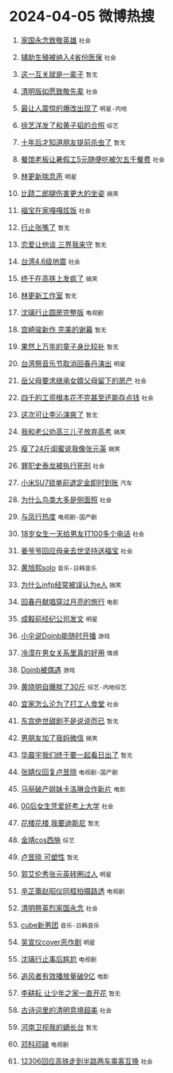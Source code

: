 # 2024-04-05 微博热搜 
1. [家国永念致敬英雄](https://m.weibo.cn/search?containerid=100103type%3D1%26t%3D10%26q%3D%23%E5%AE%B6%E5%9B%BD%E6%B0%B8%E5%BF%B5%E8%87%B4%E6%95%AC%E8%8B%B1%E9%9B%84%23&stream_entry_id=51&isnewpage=1&extparam=seat%3D1%26pos%3D0%26c_type%3D51%26q%3D%2523%25E5%25AE%25B6%25E5%259B%25BD%25E6%25B0%25B8%25E5%25BF%25B5%25E8%2587%25B4%25E6%2595%25AC%25E8%258B%25B1%25E9%259B%2584%2523%26cate%3D10103%26dgr%3D0%26stream_entry_id%3D51%26filter_type%3Drealtimehot%26display_time%3D1712255237%26pre_seqid%3D171225523772404252199) `社会` 

2. [辅助生殖被纳入4省份医保](https://m.weibo.cn/search?containerid=100103type%3D1%26t%3D10%26q%3D%23%E8%BE%85%E5%8A%A9%E7%94%9F%E6%AE%96%E8%A2%AB%E7%BA%B3%E5%85%A54%E7%9C%81%E4%BB%BD%E5%8C%BB%E4%BF%9D%23&stream_entry_id=31&isnewpage=1&extparam=seat%3D1%26pos%3D0%26flag%3D2%26filter_type%3Drealtimehot%26q%3D%2523%25E8%25BE%2585%25E5%258A%25A9%25E7%2594%259F%25E6%25AE%2596%25E8%25A2%25AB%25E7%25BA%25B3%25E5%2585%25A54%25E7%259C%2581%25E4%25BB%25BD%25E5%258C%25BB%25E4%25BF%259D%2523%26dgr%3D0%26realpos%3D1%26band_rank%3D1%26c_type%3D31%26stream_entry_id%3D31%26cate%3D5001%26lcate%3D5001%26display_time%3D1712255237%26pre_seqid%3D171225523772404252199) `社会` 

3. [这一互关就是一辈子](https://m.weibo.cn/search?containerid=100103type%3D1%26t%3D10%26q%3D%E8%BF%99%E4%B8%80%E4%BA%92%E5%85%B3%E5%B0%B1%E6%98%AF%E4%B8%80%E8%BE%88%E5%AD%90&stream_entry_id=31&isnewpage=1&extparam=seat%3D1%26pos%3D1%26flag%3D2%26filter_type%3Drealtimehot%26q%3D%25E8%25BF%2599%25E4%25B8%2580%25E4%25BA%2592%25E5%2585%25B3%25E5%25B0%25B1%25E6%2598%25AF%25E4%25B8%2580%25E8%25BE%2588%25E5%25AD%2590%26dgr%3D0%26realpos%3D2%26band_rank%3D2%26c_type%3D31%26stream_entry_id%3D31%26cate%3D5001%26lcate%3D5001%26display_time%3D1712255237%26pre_seqid%3D171225523772404252199) `暂无` 

4. [清明版如愿致敬先辈](https://m.weibo.cn/search?containerid=100103type%3D1%26t%3D10%26q%3D%23%E6%B8%85%E6%98%8E%E7%89%88%E5%A6%82%E6%84%BF%E8%87%B4%E6%95%AC%E5%85%88%E8%BE%88%23&stream_entry_id=31&isnewpage=1&extparam=seat%3D1%26pos%3D2%26flag%3D0%26filter_type%3Drealtimehot%26q%3D%2523%25E6%25B8%2585%25E6%2598%258E%25E7%2589%2588%25E5%25A6%2582%25E6%2584%25BF%25E8%2587%25B4%25E6%2595%25AC%25E5%2585%2588%25E8%25BE%2588%2523%26dgr%3D0%26realpos%3D3%26band_rank%3D3%26c_type%3D31%26stream_entry_id%3D31%26cate%3D5001%26lcate%3D5001%26display_time%3D1712255237%26pre_seqid%3D171225523772404252199) `社会` 

5. [最让人震惊的爆改出现了](https://m.weibo.cn/search?containerid=100103type%3D1%26t%3D10%26q%3D%23%E6%9C%80%E8%AE%A9%E4%BA%BA%E9%9C%87%E6%83%8A%E7%9A%84%E7%88%86%E6%94%B9%E5%87%BA%E7%8E%B0%E4%BA%86%23&stream_entry_id=31&isnewpage=1&extparam=seat%3D1%26pos%3D3%26flag%3D2%26filter_type%3Drealtimehot%26q%3D%2523%25E6%259C%2580%25E8%25AE%25A9%25E4%25BA%25BA%25E9%259C%2587%25E6%2583%258A%25E7%259A%2584%25E7%2588%2586%25E6%2594%25B9%25E5%2587%25BA%25E7%258E%25B0%25E4%25BA%2586%2523%26dgr%3D0%26realpos%3D4%26band_rank%3D4%26c_type%3D31%26stream_entry_id%3D31%26cate%3D5001%26lcate%3D5001%26display_time%3D1712255237%26pre_seqid%3D171225523772404252199) `明星-内地` 

6. [徐艺洋发了和黄子韬的合照](https://m.weibo.cn/search?containerid=100103type%3D1%26t%3D10%26q%3D%23%E5%BE%90%E8%89%BA%E6%B4%8B%E5%8F%91%E4%BA%86%E5%92%8C%E9%BB%84%E5%AD%90%E9%9F%AC%E7%9A%84%E5%90%88%E7%85%A7%23&stream_entry_id=31&isnewpage=1&extparam=seat%3D1%26pos%3D4%26flag%3D2%26filter_type%3Drealtimehot%26q%3D%2523%25E5%25BE%2590%25E8%2589%25BA%25E6%25B4%258B%25E5%258F%2591%25E4%25BA%2586%25E5%2592%258C%25E9%25BB%2584%25E5%25AD%2590%25E9%259F%25AC%25E7%259A%2584%25E5%2590%2588%25E7%2585%25A7%2523%26dgr%3D0%26realpos%3D5%26band_rank%3D5%26c_type%3D31%26stream_entry_id%3D31%26cate%3D5001%26lcate%3D5001%26display_time%3D1712255237%26pre_seqid%3D171225523772404252199) `综艺` 

7. [十年后才知道朋友提前杀虫了](https://m.weibo.cn/search?containerid=100103type%3D1%26t%3D10%26q%3D%E5%8D%81%E5%B9%B4%E5%90%8E%E6%89%8D%E7%9F%A5%E9%81%93%E6%9C%8B%E5%8F%8B%E6%8F%90%E5%89%8D%E6%9D%80%E8%99%AB%E4%BA%86&stream_entry_id=31&isnewpage=1&extparam=seat%3D1%26pos%3D5%26flag%3D2%26filter_type%3Drealtimehot%26q%3D%25E5%258D%2581%25E5%25B9%25B4%25E5%2590%258E%25E6%2589%258D%25E7%259F%25A5%25E9%2581%2593%25E6%259C%258B%25E5%258F%258B%25E6%258F%2590%25E5%2589%258D%25E6%259D%2580%25E8%2599%25AB%25E4%25BA%2586%26dgr%3D0%26realpos%3D6%26band_rank%3D6%26c_type%3D31%26stream_entry_id%3D31%26cate%3D5001%26lcate%3D5001%26display_time%3D1712255237%26pre_seqid%3D171225523772404252199) `暂无` 

8. [餐馆老板让暑假工5元随便吃被欠五千餐费](https://m.weibo.cn/search?containerid=100103type%3D1%26t%3D10%26q%3D%23%E9%A4%90%E9%A6%86%E8%80%81%E6%9D%BF%E8%AE%A9%E6%9A%91%E5%81%87%E5%B7%A55%E5%85%83%E9%9A%8F%E4%BE%BF%E5%90%83%E8%A2%AB%E6%AC%A0%E4%BA%94%E5%8D%83%E9%A4%90%E8%B4%B9%23&stream_entry_id=31&isnewpage=1&extparam=seat%3D1%26pos%3D6%26flag%3D2%26filter_type%3Drealtimehot%26q%3D%2523%25E9%25A4%2590%25E9%25A6%2586%25E8%2580%2581%25E6%259D%25BF%25E8%25AE%25A9%25E6%259A%2591%25E5%2581%2587%25E5%25B7%25A55%25E5%2585%2583%25E9%259A%258F%25E4%25BE%25BF%25E5%2590%2583%25E8%25A2%25AB%25E6%25AC%25A0%25E4%25BA%2594%25E5%258D%2583%25E9%25A4%2590%25E8%25B4%25B9%2523%26dgr%3D0%26realpos%3D7%26band_rank%3D7%26c_type%3D31%26stream_entry_id%3D31%26cate%3D5001%26lcate%3D5001%26display_time%3D1712255237%26pre_seqid%3D171225523772404252199) `社会` 

9. [林更新喘息声](https://m.weibo.cn/search?containerid=100103type%3D1%26t%3D10%26q%3D%23%E6%9E%97%E6%9B%B4%E6%96%B0%E5%96%98%E6%81%AF%E5%A3%B0%23&stream_entry_id=31&isnewpage=1&extparam=seat%3D1%26pos%3D7%26flag%3D2%26filter_type%3Drealtimehot%26q%3D%2523%25E6%259E%2597%25E6%259B%25B4%25E6%2596%25B0%25E5%2596%2598%25E6%2581%25AF%25E5%25A3%25B0%2523%26dgr%3D0%26realpos%3D8%26band_rank%3D8%26c_type%3D31%26stream_entry_id%3D31%26cate%3D5001%26lcate%3D5001%26display_time%3D1712255237%26pre_seqid%3D171225523772404252199) `明星` 

10. [比跷二郎腿伤害更大的坐姿](https://m.weibo.cn/search?containerid=100103type%3D1%26t%3D10%26q%3D%23%E6%AF%94%E8%B7%B7%E4%BA%8C%E9%83%8E%E8%85%BF%E4%BC%A4%E5%AE%B3%E6%9B%B4%E5%A4%A7%E7%9A%84%E5%9D%90%E5%A7%BF%23&stream_entry_id=31&isnewpage=1&extparam=seat%3D1%26pos%3D8%26flag%3D2%26filter_type%3Drealtimehot%26q%3D%2523%25E6%25AF%2594%25E8%25B7%25B7%25E4%25BA%258C%25E9%2583%258E%25E8%2585%25BF%25E4%25BC%25A4%25E5%25AE%25B3%25E6%259B%25B4%25E5%25A4%25A7%25E7%259A%2584%25E5%259D%2590%25E5%25A7%25BF%2523%26dgr%3D0%26realpos%3D9%26band_rank%3D9%26c_type%3D31%26stream_entry_id%3D31%26cate%3D5001%26lcate%3D5001%26display_time%3D1712255237%26pre_seqid%3D171225523772404252199) `搞笑` 

11. [福宝在家嘎嘎炫饭](https://m.weibo.cn/search?containerid=100103type%3D1%26t%3D10%26q%3D%23%E7%A6%8F%E5%AE%9D%E5%9C%A8%E5%AE%B6%E5%98%8E%E5%98%8E%E7%82%AB%E9%A5%AD%23&stream_entry_id=31&isnewpage=1&extparam=seat%3D1%26pos%3D9%26flag%3D32768%26filter_type%3Drealtimehot%26q%3D%2523%25E7%25A6%258F%25E5%25AE%259D%25E5%259C%25A8%25E5%25AE%25B6%25E5%2598%258E%25E5%2598%258E%25E7%2582%25AB%25E9%25A5%25AD%2523%26dgr%3D0%26realpos%3D10%26band_rank%3D10%26c_type%3D31%26stream_entry_id%3D31%26cate%3D5001%26lcate%3D5001%26display_time%3D1712255237%26pre_seqid%3D171225523772404252199) `社会` 

12. [行止张嘴了](https://m.weibo.cn/search?containerid=100103type%3D1%26t%3D10%26q%3D%E8%A1%8C%E6%AD%A2%E5%BC%A0%E5%98%B4%E4%BA%86&stream_entry_id=31&isnewpage=1&extparam=seat%3D1%26pos%3D10%26flag%3D0%26filter_type%3Drealtimehot%26q%3D%25E8%25A1%258C%25E6%25AD%25A2%25E5%25BC%25A0%25E5%2598%25B4%25E4%25BA%2586%26dgr%3D0%26realpos%3D11%26band_rank%3D11%26c_type%3D31%26stream_entry_id%3D31%26cate%3D5001%26lcate%3D5001%26display_time%3D1712255237%26pre_seqid%3D171225523772404252199) `暂无` 

13. [恋爱让他谈 三界我来守](https://m.weibo.cn/search?containerid=100103type%3D1%26t%3D10%26q%3D%E6%81%8B%E7%88%B1%E8%AE%A9%E4%BB%96%E8%B0%88+%E4%B8%89%E7%95%8C%E6%88%91%E6%9D%A5%E5%AE%88&stream_entry_id=31&isnewpage=1&extparam=seat%3D1%26pos%3D11%26flag%3D2%26filter_type%3Drealtimehot%26q%3D%25E6%2581%258B%25E7%2588%25B1%25E8%25AE%25A9%25E4%25BB%2596%25E8%25B0%2588%2520%25E4%25B8%2589%25E7%2595%258C%25E6%2588%2591%25E6%259D%25A5%25E5%25AE%2588%26dgr%3D0%26realpos%3D12%26band_rank%3D12%26c_type%3D31%26stream_entry_id%3D31%26cate%3D5001%26lcate%3D5001%26display_time%3D1712255237%26pre_seqid%3D171225523772404252199) `暂无` 

14. [台湾4.6级地震](https://m.weibo.cn/search?containerid=100103type%3D1%26t%3D10%26q%3D%E5%8F%B0%E6%B9%BE4.6%E7%BA%A7%E5%9C%B0%E9%9C%87&stream_entry_id=31&isnewpage=1&extparam=seat%3D1%26pos%3D12%26flag%3D0%26filter_type%3Drealtimehot%26q%3D%25E5%258F%25B0%25E6%25B9%25BE4.6%25E7%25BA%25A7%25E5%259C%25B0%25E9%259C%2587%26dgr%3D0%26realpos%3D13%26band_rank%3D13%26c_type%3D31%26stream_entry_id%3D31%26cate%3D5001%26lcate%3D5001%26display_time%3D1712255237%26pre_seqid%3D171225523772404252199) `社会` 

15. [终于在高铁上发疯了](https://m.weibo.cn/search?containerid=100103type%3D1%26t%3D10%26q%3D%23%E7%BB%88%E4%BA%8E%E5%9C%A8%E9%AB%98%E9%93%81%E4%B8%8A%E5%8F%91%E7%96%AF%E4%BA%86%23&stream_entry_id=31&isnewpage=1&extparam=seat%3D1%26pos%3D13%26flag%3D2%26filter_type%3Drealtimehot%26q%3D%2523%25E7%25BB%2588%25E4%25BA%258E%25E5%259C%25A8%25E9%25AB%2598%25E9%2593%2581%25E4%25B8%258A%25E5%258F%2591%25E7%2596%25AF%25E4%25BA%2586%2523%26dgr%3D0%26realpos%3D14%26band_rank%3D14%26c_type%3D31%26stream_entry_id%3D31%26cate%3D5001%26lcate%3D5001%26display_time%3D1712255237%26pre_seqid%3D171225523772404252199) `搞笑` 

16. [林更新工作室](https://m.weibo.cn/search?containerid=100103type%3D1%26t%3D10%26q%3D%E6%9E%97%E6%9B%B4%E6%96%B0%E5%B7%A5%E4%BD%9C%E5%AE%A4&stream_entry_id=31&isnewpage=1&extparam=seat%3D1%26pos%3D14%26flag%3D0%26filter_type%3Drealtimehot%26q%3D%25E6%259E%2597%25E6%259B%25B4%25E6%2596%25B0%25E5%25B7%25A5%25E4%25BD%259C%25E5%25AE%25A4%26dgr%3D0%26realpos%3D15%26band_rank%3D15%26c_type%3D31%26stream_entry_id%3D31%26cate%3D5001%26lcate%3D5001%26display_time%3D1712255237%26pre_seqid%3D171225523772404252199) `暂无` 

17. [沈璃行止圆房完整版](https://m.weibo.cn/search?containerid=100103type%3D1%26t%3D10%26q%3D%23%E6%B2%88%E7%92%83%E8%A1%8C%E6%AD%A2%E5%9C%86%E6%88%BF%E5%AE%8C%E6%95%B4%E7%89%88%23&stream_entry_id=31&isnewpage=1&extparam=seat%3D1%26pos%3D15%26flag%3D0%26filter_type%3Drealtimehot%26q%3D%2523%25E6%25B2%2588%25E7%2592%2583%25E8%25A1%258C%25E6%25AD%25A2%25E5%259C%2586%25E6%2588%25BF%25E5%25AE%258C%25E6%2595%25B4%25E7%2589%2588%2523%26dgr%3D0%26realpos%3D16%26band_rank%3D16%26c_type%3D31%26stream_entry_id%3D31%26cate%3D5001%26lcate%3D5001%26display_time%3D1712255237%26pre_seqid%3D171225523772404252199) `电视剧` 

18. [宫崎骏新作 完美的谢幕](https://m.weibo.cn/search?containerid=100103type%3D1%26t%3D10%26q%3D%E5%AE%AB%E5%B4%8E%E9%AA%8F%E6%96%B0%E4%BD%9C+%E5%AE%8C%E7%BE%8E%E7%9A%84%E8%B0%A2%E5%B9%95&stream_entry_id=31&isnewpage=1&extparam=seat%3D1%26pos%3D16%26flag%3D1%26filter_type%3Drealtimehot%26q%3D%25E5%25AE%25AB%25E5%25B4%258E%25E9%25AA%258F%25E6%2596%25B0%25E4%25BD%259C%2520%25E5%25AE%258C%25E7%25BE%258E%25E7%259A%2584%25E8%25B0%25A2%25E5%25B9%2595%26dgr%3D0%26realpos%3D17%26band_rank%3D17%26c_type%3D31%26stream_entry_id%3D31%26cate%3D5001%26lcate%3D5001%26display_time%3D1712255237%26pre_seqid%3D171225523772404252199) `暂无` 

19. [果然上万年的童子身比较补](https://m.weibo.cn/search?containerid=100103type%3D1%26t%3D10%26q%3D%E6%9E%9C%E7%84%B6%E4%B8%8A%E4%B8%87%E5%B9%B4%E7%9A%84%E7%AB%A5%E5%AD%90%E8%BA%AB%E6%AF%94%E8%BE%83%E8%A1%A5&stream_entry_id=31&isnewpage=1&extparam=seat%3D1%26pos%3D17%26flag%3D2%26filter_type%3Drealtimehot%26q%3D%25E6%259E%259C%25E7%2584%25B6%25E4%25B8%258A%25E4%25B8%2587%25E5%25B9%25B4%25E7%259A%2584%25E7%25AB%25A5%25E5%25AD%2590%25E8%25BA%25AB%25E6%25AF%2594%25E8%25BE%2583%25E8%25A1%25A5%26dgr%3D0%26realpos%3D18%26band_rank%3D18%26c_type%3D31%26stream_entry_id%3D31%26cate%3D5001%26lcate%3D5001%26display_time%3D1712255237%26pre_seqid%3D171225523772404252199) `暂无` 

20. [台湾祭音乐节取消回春丹演出](https://m.weibo.cn/search?containerid=100103type%3D1%26t%3D10%26q%3D%23%E5%8F%B0%E6%B9%BE%E7%A5%AD%E9%9F%B3%E4%B9%90%E8%8A%82%E5%8F%96%E6%B6%88%E5%9B%9E%E6%98%A5%E4%B8%B9%E6%BC%94%E5%87%BA%23&stream_entry_id=31&isnewpage=1&extparam=seat%3D1%26pos%3D18%26flag%3D0%26filter_type%3Drealtimehot%26q%3D%2523%25E5%258F%25B0%25E6%25B9%25BE%25E7%25A5%25AD%25E9%259F%25B3%25E4%25B9%2590%25E8%258A%2582%25E5%258F%2596%25E6%25B6%2588%25E5%259B%259E%25E6%2598%25A5%25E4%25B8%25B9%25E6%25BC%2594%25E5%2587%25BA%2523%26dgr%3D0%26realpos%3D19%26band_rank%3D19%26c_type%3D31%26stream_entry_id%3D31%26cate%3D5001%26lcate%3D5001%26display_time%3D1712255237%26pre_seqid%3D171225523772404252199) `明星` 

21. [岳父母要求继承女婿父母留下的房产](https://m.weibo.cn/search?containerid=100103type%3D1%26t%3D10%26q%3D%23%E5%B2%B3%E7%88%B6%E6%AF%8D%E8%A6%81%E6%B1%82%E7%BB%A7%E6%89%BF%E5%A5%B3%E5%A9%BF%E7%88%B6%E6%AF%8D%E7%95%99%E4%B8%8B%E7%9A%84%E6%88%BF%E4%BA%A7%23&stream_entry_id=31&isnewpage=1&extparam=seat%3D1%26pos%3D19%26flag%3D0%26filter_type%3Drealtimehot%26q%3D%2523%25E5%25B2%25B3%25E7%2588%25B6%25E6%25AF%258D%25E8%25A6%2581%25E6%25B1%2582%25E7%25BB%25A7%25E6%2589%25BF%25E5%25A5%25B3%25E5%25A9%25BF%25E7%2588%25B6%25E6%25AF%258D%25E7%2595%2599%25E4%25B8%258B%25E7%259A%2584%25E6%2588%25BF%25E4%25BA%25A7%2523%26dgr%3D0%26realpos%3D20%26band_rank%3D20%26c_type%3D31%26stream_entry_id%3D31%26cate%3D5001%26lcate%3D5001%26display_time%3D1712255237%26pre_seqid%3D171225523772404252199) `社会` 

22. [四千的工资根本花不完甚至还能存点钱](https://m.weibo.cn/search?containerid=100103type%3D1%26t%3D10%26q%3D%23%E5%9B%9B%E5%8D%83%E7%9A%84%E5%B7%A5%E8%B5%84%E6%A0%B9%E6%9C%AC%E8%8A%B1%E4%B8%8D%E5%AE%8C%E7%94%9A%E8%87%B3%E8%BF%98%E8%83%BD%E5%AD%98%E7%82%B9%E9%92%B1%23&stream_entry_id=31&isnewpage=1&extparam=seat%3D1%26pos%3D20%26flag%3D0%26filter_type%3Drealtimehot%26q%3D%2523%25E5%259B%259B%25E5%258D%2583%25E7%259A%2584%25E5%25B7%25A5%25E8%25B5%2584%25E6%25A0%25B9%25E6%259C%25AC%25E8%258A%25B1%25E4%25B8%258D%25E5%25AE%258C%25E7%2594%259A%25E8%2587%25B3%25E8%25BF%2598%25E8%2583%25BD%25E5%25AD%2598%25E7%2582%25B9%25E9%2592%25B1%2523%26dgr%3D0%26realpos%3D21%26band_rank%3D21%26c_type%3D31%26stream_entry_id%3D31%26cate%3D5001%26lcate%3D5001%26display_time%3D1712255237%26pre_seqid%3D171225523772404252199) `社会` 

23. [这次可让李沁演爽了](https://m.weibo.cn/search?containerid=100103type%3D1%26t%3D10%26q%3D%E8%BF%99%E6%AC%A1%E5%8F%AF%E8%AE%A9%E6%9D%8E%E6%B2%81%E6%BC%94%E7%88%BD%E4%BA%86&stream_entry_id=31&isnewpage=1&extparam=seat%3D1%26pos%3D21%26flag%3D2%26filter_type%3Drealtimehot%26q%3D%25E8%25BF%2599%25E6%25AC%25A1%25E5%258F%25AF%25E8%25AE%25A9%25E6%259D%258E%25E6%25B2%2581%25E6%25BC%2594%25E7%2588%25BD%25E4%25BA%2586%26dgr%3D0%26realpos%3D22%26band_rank%3D22%26c_type%3D31%26stream_entry_id%3D31%26cate%3D5001%26lcate%3D5001%26display_time%3D1712255237%26pre_seqid%3D171225523772404252199) `暂无` 

24. [我和老公劝高三儿子放弃高考](https://m.weibo.cn/search?containerid=100103type%3D1%26t%3D10%26q%3D%23%E6%88%91%E5%92%8C%E8%80%81%E5%85%AC%E5%8A%9D%E9%AB%98%E4%B8%89%E5%84%BF%E5%AD%90%E6%94%BE%E5%BC%83%E9%AB%98%E8%80%83%23&stream_entry_id=31&isnewpage=1&extparam=seat%3D1%26pos%3D22%26flag%3D0%26filter_type%3Drealtimehot%26q%3D%2523%25E6%2588%2591%25E5%2592%258C%25E8%2580%2581%25E5%2585%25AC%25E5%258A%259D%25E9%25AB%2598%25E4%25B8%2589%25E5%2584%25BF%25E5%25AD%2590%25E6%2594%25BE%25E5%25BC%2583%25E9%25AB%2598%25E8%2580%2583%2523%26dgr%3D0%26realpos%3D23%26band_rank%3D23%26c_type%3D31%26stream_entry_id%3D31%26cate%3D5001%26lcate%3D5001%26display_time%3D1712255237%26pre_seqid%3D171225523772404252199) `搞笑` 

25. [瘦了24斤闺蜜说我像张元英](https://m.weibo.cn/search?containerid=100103type%3D1%26t%3D10%26q%3D%23%E7%98%A6%E4%BA%8624%E6%96%A4%E9%97%BA%E8%9C%9C%E8%AF%B4%E6%88%91%E5%83%8F%E5%BC%A0%E5%85%83%E8%8B%B1%23&stream_entry_id=31&isnewpage=1&extparam=seat%3D1%26pos%3D23%26flag%3D0%26filter_type%3Drealtimehot%26q%3D%2523%25E7%2598%25A6%25E4%25BA%258624%25E6%2596%25A4%25E9%2597%25BA%25E8%259C%259C%25E8%25AF%25B4%25E6%2588%2591%25E5%2583%258F%25E5%25BC%25A0%25E5%2585%2583%25E8%258B%25B1%2523%26dgr%3D0%26realpos%3D24%26band_rank%3D24%26c_type%3D31%26stream_entry_id%3D31%26cate%3D5001%26lcate%3D5001%26display_time%3D1712255237%26pre_seqid%3D171225523772404252199) `搞笑` 

26. [罪犯史泰龙被执行死刑](https://m.weibo.cn/search?containerid=100103type%3D1%26t%3D10%26q%3D%23%E7%BD%AA%E7%8A%AF%E5%8F%B2%E6%B3%B0%E9%BE%99%E8%A2%AB%E6%89%A7%E8%A1%8C%E6%AD%BB%E5%88%91%23&stream_entry_id=31&isnewpage=1&extparam=seat%3D1%26pos%3D24%26flag%3D0%26filter_type%3Drealtimehot%26q%3D%2523%25E7%25BD%25AA%25E7%258A%25AF%25E5%258F%25B2%25E6%25B3%25B0%25E9%25BE%2599%25E8%25A2%25AB%25E6%2589%25A7%25E8%25A1%258C%25E6%25AD%25BB%25E5%2588%2591%2523%26dgr%3D0%26realpos%3D25%26band_rank%3D25%26c_type%3D31%26stream_entry_id%3D31%26cate%3D5001%26lcate%3D5001%26display_time%3D1712255237%26pre_seqid%3D171225523772404252199) `社会` 

27. [小米SU7锁单前退定金即时到账](https://m.weibo.cn/search?containerid=100103type%3D1%26t%3D10%26q%3D%23%E5%B0%8F%E7%B1%B3SU7%E9%94%81%E5%8D%95%E5%89%8D%E9%80%80%E5%AE%9A%E9%87%91%E5%8D%B3%E6%97%B6%E5%88%B0%E8%B4%A6%23&stream_entry_id=31&isnewpage=1&extparam=seat%3D1%26pos%3D25%26flag%3D1%26filter_type%3Drealtimehot%26q%3D%2523%25E5%25B0%258F%25E7%25B1%25B3SU7%25E9%2594%2581%25E5%258D%2595%25E5%2589%258D%25E9%2580%2580%25E5%25AE%259A%25E9%2587%2591%25E5%258D%25B3%25E6%2597%25B6%25E5%2588%25B0%25E8%25B4%25A6%2523%26dgr%3D0%26realpos%3D26%26band_rank%3D26%26c_type%3D31%26stream_entry_id%3D31%26cate%3D5001%26lcate%3D5001%26display_time%3D1712255237%26pre_seqid%3D171225523772404252199) `汽车` 

28. [为什么鸟类大多是侧面照](https://m.weibo.cn/search?containerid=100103type%3D1%26t%3D10%26q%3D%23%E4%B8%BA%E4%BB%80%E4%B9%88%E9%B8%9F%E7%B1%BB%E5%A4%A7%E5%A4%9A%E6%98%AF%E4%BE%A7%E9%9D%A2%E7%85%A7%23&stream_entry_id=31&isnewpage=1&extparam=seat%3D1%26pos%3D26%26flag%3D0%26filter_type%3Drealtimehot%26q%3D%2523%25E4%25B8%25BA%25E4%25BB%2580%25E4%25B9%2588%25E9%25B8%259F%25E7%25B1%25BB%25E5%25A4%25A7%25E5%25A4%259A%25E6%2598%25AF%25E4%25BE%25A7%25E9%259D%25A2%25E7%2585%25A7%2523%26dgr%3D0%26realpos%3D27%26band_rank%3D27%26c_type%3D31%26stream_entry_id%3D31%26cate%3D5001%26lcate%3D5001%26display_time%3D1712255237%26pre_seqid%3D171225523772404252199) `社会` 

29. [与凤行热度](https://m.weibo.cn/search?containerid=100103type%3D1%26t%3D10%26q%3D%23%E4%B8%8E%E5%87%A4%E8%A1%8C%E7%83%AD%E5%BA%A6%23&stream_entry_id=31&isnewpage=1&extparam=seat%3D1%26pos%3D27%26flag%3D0%26filter_type%3Drealtimehot%26q%3D%2523%25E4%25B8%258E%25E5%2587%25A4%25E8%25A1%258C%25E7%2583%25AD%25E5%25BA%25A6%2523%26dgr%3D0%26realpos%3D28%26band_rank%3D28%26c_type%3D31%26stream_entry_id%3D31%26cate%3D5001%26lcate%3D5001%26display_time%3D1712255237%26pre_seqid%3D171225523772404252199) `电视剧-国产剧` 

30. [18岁女生一天给男友打100多个电话](https://m.weibo.cn/search?containerid=100103type%3D1%26t%3D10%26q%3D%2318%E5%B2%81%E5%A5%B3%E7%94%9F%E4%B8%80%E5%A4%A9%E7%BB%99%E7%94%B7%E5%8F%8B%E6%89%93100%E5%A4%9A%E4%B8%AA%E7%94%B5%E8%AF%9D%23&stream_entry_id=31&isnewpage=1&extparam=seat%3D1%26pos%3D28%26flag%3D0%26filter_type%3Drealtimehot%26q%3D%252318%25E5%25B2%2581%25E5%25A5%25B3%25E7%2594%259F%25E4%25B8%2580%25E5%25A4%25A9%25E7%25BB%2599%25E7%2594%25B7%25E5%258F%258B%25E6%2589%2593100%25E5%25A4%259A%25E4%25B8%25AA%25E7%2594%25B5%25E8%25AF%259D%2523%26dgr%3D0%26realpos%3D29%26band_rank%3D29%26c_type%3D31%26stream_entry_id%3D31%26cate%3D5001%26lcate%3D5001%26display_time%3D1712255237%26pre_seqid%3D171225523772404252199) `社会` 

31. [姜爷爷回应母亲去世坚持送福宝](https://m.weibo.cn/search?containerid=100103type%3D1%26t%3D10%26q%3D%23%E5%A7%9C%E7%88%B7%E7%88%B7%E5%9B%9E%E5%BA%94%E6%AF%8D%E4%BA%B2%E5%8E%BB%E4%B8%96%E5%9D%9A%E6%8C%81%E9%80%81%E7%A6%8F%E5%AE%9D%23&stream_entry_id=31&isnewpage=1&extparam=seat%3D1%26pos%3D29%26flag%3D0%26filter_type%3Drealtimehot%26q%3D%2523%25E5%25A7%259C%25E7%2588%25B7%25E7%2588%25B7%25E5%259B%259E%25E5%25BA%2594%25E6%25AF%258D%25E4%25BA%25B2%25E5%258E%25BB%25E4%25B8%2596%25E5%259D%259A%25E6%258C%2581%25E9%2580%2581%25E7%25A6%258F%25E5%25AE%259D%2523%26dgr%3D0%26realpos%3D30%26band_rank%3D30%26c_type%3D31%26stream_entry_id%3D31%26cate%3D5001%26lcate%3D5001%26display_time%3D1712255237%26pre_seqid%3D171225523772404252199) `社会` 

32. [黄旭熙solo](https://m.weibo.cn/search?containerid=100103type%3D1%26t%3D10%26q%3D%E9%BB%84%E6%97%AD%E7%86%99solo&stream_entry_id=31&isnewpage=1&extparam=seat%3D1%26pos%3D30%26flag%3D0%26filter_type%3Drealtimehot%26q%3D%25E9%25BB%2584%25E6%2597%25AD%25E7%2586%2599solo%26dgr%3D0%26realpos%3D31%26band_rank%3D31%26c_type%3D31%26stream_entry_id%3D31%26cate%3D5001%26lcate%3D5001%26display_time%3D1712255237%26pre_seqid%3D171225523772404252199) `音乐-日韩音乐` 

33. [为什么infp经常被误认为e人](https://m.weibo.cn/search?containerid=100103type%3D1%26t%3D10%26q%3D%23%E4%B8%BA%E4%BB%80%E4%B9%88infp%E7%BB%8F%E5%B8%B8%E8%A2%AB%E8%AF%AF%E8%AE%A4%E4%B8%BAe%E4%BA%BA%23&stream_entry_id=31&isnewpage=1&extparam=seat%3D1%26pos%3D31%26flag%3D0%26filter_type%3Drealtimehot%26q%3D%2523%25E4%25B8%25BA%25E4%25BB%2580%25E4%25B9%2588infp%25E7%25BB%258F%25E5%25B8%25B8%25E8%25A2%25AB%25E8%25AF%25AF%25E8%25AE%25A4%25E4%25B8%25BAe%25E4%25BA%25BA%2523%26dgr%3D0%26realpos%3D32%26band_rank%3D32%26c_type%3D31%26stream_entry_id%3D31%26cate%3D5001%26lcate%3D5001%26display_time%3D1712255237%26pre_seqid%3D171225523772404252199) `搞笑` 

34. [回春丹献唱穿过月亮的旅行](https://m.weibo.cn/search?containerid=100103type%3D1%26t%3D10%26q%3D%23%E5%9B%9E%E6%98%A5%E4%B8%B9%E7%8C%AE%E5%94%B1%E7%A9%BF%E8%BF%87%E6%9C%88%E4%BA%AE%E7%9A%84%E6%97%85%E8%A1%8C%23&stream_entry_id=31&isnewpage=1&extparam=seat%3D1%26pos%3D32%26flag%3D1%26filter_type%3Drealtimehot%26q%3D%2523%25E5%259B%259E%25E6%2598%25A5%25E4%25B8%25B9%25E7%258C%25AE%25E5%2594%25B1%25E7%25A9%25BF%25E8%25BF%2587%25E6%259C%2588%25E4%25BA%25AE%25E7%259A%2584%25E6%2597%2585%25E8%25A1%258C%2523%26dgr%3D0%26realpos%3D33%26band_rank%3D33%26c_type%3D31%26stream_entry_id%3D31%26cate%3D5001%26lcate%3D5001%26display_time%3D1712255237%26pre_seqid%3D171225523772404252199) `电影` 

35. [成毅前经纪公司发文](https://m.weibo.cn/search?containerid=100103type%3D1%26t%3D10%26q%3D%23%E6%88%90%E6%AF%85%E5%89%8D%E7%BB%8F%E7%BA%AA%E5%85%AC%E5%8F%B8%E5%8F%91%E6%96%87%23&stream_entry_id=31&isnewpage=1&extparam=seat%3D1%26pos%3D33%26flag%3D0%26filter_type%3Drealtimehot%26q%3D%2523%25E6%2588%2590%25E6%25AF%2585%25E5%2589%258D%25E7%25BB%258F%25E7%25BA%25AA%25E5%2585%25AC%25E5%258F%25B8%25E5%258F%2591%25E6%2596%2587%2523%26dgr%3D0%26realpos%3D34%26band_rank%3D34%26c_type%3D31%26stream_entry_id%3D31%26cate%3D5001%26lcate%3D5001%26display_time%3D1712255237%26pre_seqid%3D171225523772404252199) `明星` 

36. [小伞说Doinb能随时开播](https://m.weibo.cn/search?containerid=100103type%3D1%26t%3D10%26q%3D%23%E5%B0%8F%E4%BC%9E%E8%AF%B4Doinb%E8%83%BD%E9%9A%8F%E6%97%B6%E5%BC%80%E6%92%AD%23&stream_entry_id=31&isnewpage=1&extparam=seat%3D1%26pos%3D34%26flag%3D0%26filter_type%3Drealtimehot%26q%3D%2523%25E5%25B0%258F%25E4%25BC%259E%25E8%25AF%25B4Doinb%25E8%2583%25BD%25E9%259A%258F%25E6%2597%25B6%25E5%25BC%2580%25E6%2592%25AD%2523%26dgr%3D0%26realpos%3D35%26band_rank%3D35%26c_type%3D31%26stream_entry_id%3D31%26cate%3D5001%26lcate%3D5001%26display_time%3D1712255237%26pre_seqid%3D171225523772404252199) `游戏` 

37. [冷漠在男女关系里真的好用](https://m.weibo.cn/search?containerid=100103type%3D1%26t%3D10%26q%3D%23%E5%86%B7%E6%BC%A0%E5%9C%A8%E7%94%B7%E5%A5%B3%E5%85%B3%E7%B3%BB%E9%87%8C%E7%9C%9F%E7%9A%84%E5%A5%BD%E7%94%A8%23&stream_entry_id=31&isnewpage=1&extparam=seat%3D1%26pos%3D35%26flag%3D0%26filter_type%3Drealtimehot%26q%3D%2523%25E5%2586%25B7%25E6%25BC%25A0%25E5%259C%25A8%25E7%2594%25B7%25E5%25A5%25B3%25E5%2585%25B3%25E7%25B3%25BB%25E9%2587%258C%25E7%259C%259F%25E7%259A%2584%25E5%25A5%25BD%25E7%2594%25A8%2523%26dgr%3D0%26realpos%3D36%26band_rank%3D36%26c_type%3D31%26stream_entry_id%3D31%26cate%3D5001%26lcate%3D5001%26display_time%3D1712255237%26pre_seqid%3D171225523772404252199) `情感` 

38. [Doinb被偶遇](https://m.weibo.cn/search?containerid=100103type%3D1%26t%3D10%26q%3D%23Doinb%E8%A2%AB%E5%81%B6%E9%81%87%23&stream_entry_id=31&isnewpage=1&extparam=seat%3D1%26pos%3D36%26flag%3D0%26filter_type%3Drealtimehot%26q%3D%2523Doinb%25E8%25A2%25AB%25E5%2581%25B6%25E9%2581%2587%2523%26dgr%3D0%26realpos%3D37%26band_rank%3D37%26c_type%3D31%26stream_entry_id%3D31%26cate%3D5001%26lcate%3D5001%26display_time%3D1712255237%26pre_seqid%3D171225523772404252199) `游戏` 

39. [黄晓明自曝胖了30斤](https://m.weibo.cn/search?containerid=100103type%3D1%26t%3D10%26q%3D%23%E9%BB%84%E6%99%93%E6%98%8E%E8%87%AA%E6%9B%9D%E8%83%96%E4%BA%8630%E6%96%A4%23&stream_entry_id=31&isnewpage=1&extparam=seat%3D1%26pos%3D37%26flag%3D0%26filter_type%3Drealtimehot%26q%3D%2523%25E9%25BB%2584%25E6%2599%2593%25E6%2598%258E%25E8%2587%25AA%25E6%259B%259D%25E8%2583%2596%25E4%25BA%258630%25E6%2596%25A4%2523%26dgr%3D0%26realpos%3D38%26band_rank%3D38%26c_type%3D31%26stream_entry_id%3D31%26cate%3D5001%26lcate%3D5001%26display_time%3D1712255237%26pre_seqid%3D171225523772404252199) `综艺-内地综艺` 

40. [宜家怎么沦为了打工人食堂](https://m.weibo.cn/search?containerid=100103type%3D1%26t%3D10%26q%3D%23%E5%AE%9C%E5%AE%B6%E6%80%8E%E4%B9%88%E6%B2%A6%E4%B8%BA%E4%BA%86%E6%89%93%E5%B7%A5%E4%BA%BA%E9%A3%9F%E5%A0%82%23&stream_entry_id=31&isnewpage=1&extparam=seat%3D1%26pos%3D38%26flag%3D0%26filter_type%3Drealtimehot%26q%3D%2523%25E5%25AE%259C%25E5%25AE%25B6%25E6%2580%258E%25E4%25B9%2588%25E6%25B2%25A6%25E4%25B8%25BA%25E4%25BA%2586%25E6%2589%2593%25E5%25B7%25A5%25E4%25BA%25BA%25E9%25A3%259F%25E5%25A0%2582%2523%26dgr%3D0%26realpos%3D39%26band_rank%3D39%26c_type%3D31%26stream_entry_id%3D31%26cate%3D5001%26lcate%3D5001%26display_time%3D1712255237%26pre_seqid%3D171225523772404252199) `社会` 

41. [东宫绝世甜剧不是说说而已](https://m.weibo.cn/search?containerid=100103type%3D1%26t%3D10%26q%3D%E4%B8%9C%E5%AE%AB%E7%BB%9D%E4%B8%96%E7%94%9C%E5%89%A7%E4%B8%8D%E6%98%AF%E8%AF%B4%E8%AF%B4%E8%80%8C%E5%B7%B2&stream_entry_id=31&isnewpage=1&extparam=seat%3D1%26pos%3D39%26flag%3D0%26filter_type%3Drealtimehot%26q%3D%25E4%25B8%259C%25E5%25AE%25AB%25E7%25BB%259D%25E4%25B8%2596%25E7%2594%259C%25E5%2589%25A7%25E4%25B8%258D%25E6%2598%25AF%25E8%25AF%25B4%25E8%25AF%25B4%25E8%2580%258C%25E5%25B7%25B2%26dgr%3D0%26realpos%3D40%26band_rank%3D40%26c_type%3D31%26stream_entry_id%3D31%26cate%3D5001%26lcate%3D5001%26display_time%3D1712255237%26pre_seqid%3D171225523772404252199) `暂无` 

42. [男朋友加了我妈微信](https://m.weibo.cn/search?containerid=100103type%3D1%26t%3D10%26q%3D%23%E7%94%B7%E6%9C%8B%E5%8F%8B%E5%8A%A0%E4%BA%86%E6%88%91%E5%A6%88%E5%BE%AE%E4%BF%A1%23&stream_entry_id=31&isnewpage=1&extparam=seat%3D1%26pos%3D40%26flag%3D0%26filter_type%3Drealtimehot%26q%3D%2523%25E7%2594%25B7%25E6%259C%258B%25E5%258F%258B%25E5%258A%25A0%25E4%25BA%2586%25E6%2588%2591%25E5%25A6%2588%25E5%25BE%25AE%25E4%25BF%25A1%2523%26dgr%3D0%26realpos%3D41%26band_rank%3D41%26c_type%3D31%26stream_entry_id%3D31%26cate%3D5001%26lcate%3D5001%26display_time%3D1712255237%26pre_seqid%3D171225523772404252199) `搞笑` 

43. [华晨宇我们终于要一起看日出了](https://m.weibo.cn/search?containerid=100103type%3D1%26t%3D10%26q%3D%23%E5%8D%8E%E6%99%A8%E5%AE%87%E6%88%91%E4%BB%AC%E7%BB%88%E4%BA%8E%E8%A6%81%E4%B8%80%E8%B5%B7%E7%9C%8B%E6%97%A5%E5%87%BA%E4%BA%86%23&stream_entry_id=31&isnewpage=1&extparam=seat%3D1%26pos%3D41%26flag%3D1%26filter_type%3Drealtimehot%26q%3D%2523%25E5%258D%258E%25E6%2599%25A8%25E5%25AE%2587%25E6%2588%2591%25E4%25BB%25AC%25E7%25BB%2588%25E4%25BA%258E%25E8%25A6%2581%25E4%25B8%2580%25E8%25B5%25B7%25E7%259C%258B%25E6%2597%25A5%25E5%2587%25BA%25E4%25BA%2586%2523%26dgr%3D0%26realpos%3D42%26band_rank%3D42%26c_type%3D31%26stream_entry_id%3D31%26cate%3D5001%26lcate%3D5001%26display_time%3D1712255237%26pre_seqid%3D171225523772404252199) `暂无` 

44. [张婧仪回复卢昱晓](https://m.weibo.cn/search?containerid=100103type%3D1%26t%3D10%26q%3D%23%E5%BC%A0%E5%A9%A7%E4%BB%AA%E5%9B%9E%E5%A4%8D%E5%8D%A2%E6%98%B1%E6%99%93%23&stream_entry_id=31&isnewpage=1&extparam=seat%3D1%26pos%3D42%26flag%3D0%26filter_type%3Drealtimehot%26q%3D%2523%25E5%25BC%25A0%25E5%25A9%25A7%25E4%25BB%25AA%25E5%259B%259E%25E5%25A4%258D%25E5%258D%25A2%25E6%2598%25B1%25E6%2599%2593%2523%26dgr%3D0%26realpos%3D43%26band_rank%3D43%26c_type%3D31%26stream_entry_id%3D31%26cate%3D5001%26lcate%3D5001%26display_time%3D1712255237%26pre_seqid%3D171225523772404252199) `电视剧-国产剧` 

45. [马丽破产姐妹卡洛琳合作新片](https://m.weibo.cn/search?containerid=100103type%3D1%26t%3D10%26q%3D%23%E9%A9%AC%E4%B8%BD%E7%A0%B4%E4%BA%A7%E5%A7%90%E5%A6%B9%E5%8D%A1%E6%B4%9B%E7%90%B3%E5%90%88%E4%BD%9C%E6%96%B0%E7%89%87%23&stream_entry_id=31&isnewpage=1&extparam=seat%3D1%26pos%3D43%26flag%3D0%26filter_type%3Drealtimehot%26q%3D%2523%25E9%25A9%25AC%25E4%25B8%25BD%25E7%25A0%25B4%25E4%25BA%25A7%25E5%25A7%2590%25E5%25A6%25B9%25E5%258D%25A1%25E6%25B4%259B%25E7%2590%25B3%25E5%2590%2588%25E4%25BD%259C%25E6%2596%25B0%25E7%2589%2587%2523%26dgr%3D0%26realpos%3D44%26band_rank%3D44%26c_type%3D31%26stream_entry_id%3D31%26cate%3D5001%26lcate%3D5001%26display_time%3D1712255237%26pre_seqid%3D171225523772404252199) `电影` 

46. [00后女生凭爱好考上大学](https://m.weibo.cn/search?containerid=100103type%3D1%26t%3D10%26q%3D%2300%E5%90%8E%E5%A5%B3%E7%94%9F%E5%87%AD%E7%88%B1%E5%A5%BD%E8%80%83%E4%B8%8A%E5%A4%A7%E5%AD%A6%23&stream_entry_id=31&isnewpage=1&extparam=seat%3D1%26pos%3D44%26flag%3D32768%26filter_type%3Drealtimehot%26q%3D%252300%25E5%2590%258E%25E5%25A5%25B3%25E7%2594%259F%25E5%2587%25AD%25E7%2588%25B1%25E5%25A5%25BD%25E8%2580%2583%25E4%25B8%258A%25E5%25A4%25A7%25E5%25AD%25A6%2523%26dgr%3D0%26realpos%3D45%26band_rank%3D45%26c_type%3D31%26stream_entry_id%3D31%26cate%3D5001%26lcate%3D5001%26display_time%3D1712255237%26pre_seqid%3D171225523772404252199) `社会` 

47. [花楼花楼 我要迪斯尼](https://m.weibo.cn/search?containerid=100103type%3D1%26t%3D10%26q%3D%E8%8A%B1%E6%A5%BC%E8%8A%B1%E6%A5%BC+%E6%88%91%E8%A6%81%E8%BF%AA%E6%96%AF%E5%B0%BC&stream_entry_id=31&isnewpage=1&extparam=seat%3D1%26pos%3D45%26flag%3D0%26filter_type%3Drealtimehot%26q%3D%25E8%258A%25B1%25E6%25A5%25BC%25E8%258A%25B1%25E6%25A5%25BC%2520%25E6%2588%2591%25E8%25A6%2581%25E8%25BF%25AA%25E6%2596%25AF%25E5%25B0%25BC%26dgr%3D0%26realpos%3D46%26band_rank%3D46%26c_type%3D31%26stream_entry_id%3D31%26cate%3D5001%26lcate%3D5001%26display_time%3D1712255237%26pre_seqid%3D171225523772404252199) `暂无` 

48. [金靖cos西施](https://m.weibo.cn/search?containerid=100103type%3D1%26t%3D10%26q%3D%23%E9%87%91%E9%9D%96cos%E8%A5%BF%E6%96%BD%23&stream_entry_id=31&isnewpage=1&extparam=seat%3D1%26pos%3D46%26flag%3D0%26filter_type%3Drealtimehot%26q%3D%2523%25E9%2587%2591%25E9%259D%2596cos%25E8%25A5%25BF%25E6%2596%25BD%2523%26dgr%3D0%26realpos%3D47%26band_rank%3D47%26c_type%3D31%26stream_entry_id%3D31%26cate%3D5001%26lcate%3D5001%26display_time%3D1712255237%26pre_seqid%3D171225523772404252199) `综艺` 

49. [卢昱晓 可塑性](https://m.weibo.cn/search?containerid=100103type%3D1%26t%3D10%26q%3D%E5%8D%A2%E6%98%B1%E6%99%93+%E5%8F%AF%E5%A1%91%E6%80%A7&stream_entry_id=31&isnewpage=1&extparam=seat%3D1%26pos%3D47%26flag%3D0%26filter_type%3Drealtimehot%26q%3D%25E5%258D%25A2%25E6%2598%25B1%25E6%2599%2593%2520%25E5%258F%25AF%25E5%25A1%2591%25E6%2580%25A7%26dgr%3D0%26realpos%3D48%26band_rank%3D48%26c_type%3D31%26stream_entry_id%3D31%26cate%3D5001%26lcate%3D5001%26display_time%3D1712255237%26pre_seqid%3D171225523772404252199) `暂无` 

50. [郭艾伦秀张元英转圈过人](https://m.weibo.cn/search?containerid=100103type%3D1%26t%3D10%26q%3D%23%E9%83%AD%E8%89%BE%E4%BC%A6%E7%A7%80%E5%BC%A0%E5%85%83%E8%8B%B1%E8%BD%AC%E5%9C%88%E8%BF%87%E4%BA%BA%23&stream_entry_id=31&isnewpage=1&extparam=seat%3D1%26pos%3D48%26flag%3D0%26filter_type%3Drealtimehot%26q%3D%2523%25E9%2583%25AD%25E8%2589%25BE%25E4%25BC%25A6%25E7%25A7%2580%25E5%25BC%25A0%25E5%2585%2583%25E8%258B%25B1%25E8%25BD%25AC%25E5%259C%2588%25E8%25BF%2587%25E4%25BA%25BA%2523%26dgr%3D0%26realpos%3D49%26band_rank%3D49%26c_type%3D31%26stream_entry_id%3D31%26cate%3D5001%26lcate%3D5001%26display_time%3D1712255237%26pre_seqid%3D171225523772404252199) `明星` 

51. [辛芷蕾赵昭仪同框拍摄路透](https://m.weibo.cn/search?containerid=100103type%3D1%26t%3D10%26q%3D%23%E8%BE%9B%E8%8A%B7%E8%95%BE%E8%B5%B5%E6%98%AD%E4%BB%AA%E5%90%8C%E6%A1%86%E6%8B%8D%E6%91%84%E8%B7%AF%E9%80%8F%23&stream_entry_id=31&isnewpage=1&extparam=seat%3D1%26pos%3D49%26flag%3D0%26filter_type%3Drealtimehot%26q%3D%2523%25E8%25BE%259B%25E8%258A%25B7%25E8%2595%25BE%25E8%25B5%25B5%25E6%2598%25AD%25E4%25BB%25AA%25E5%2590%258C%25E6%25A1%2586%25E6%258B%258D%25E6%2591%2584%25E8%25B7%25AF%25E9%2580%258F%2523%26dgr%3D0%26realpos%3D50%26band_rank%3D50%26c_type%3D31%26stream_entry_id%3D31%26cate%3D5001%26lcate%3D5001%26display_time%3D1712255237%26pre_seqid%3D171225523772404252199) `电视剧` 

52. [清明祭英烈家国永念](https://m.weibo.cn/search?containerid=100103type%3D1%26t%3D10%26q%3D%23%E6%B8%85%E6%98%8E%E7%A5%AD%E8%8B%B1%E7%83%88%E5%AE%B6%E5%9B%BD%E6%B0%B8%E5%BF%B5%23&stream_entry_id=51&isnewpage=1&extparam=seat%3D1%26pos%3D0%26cate%3D10103%26q%3D%2523%25E6%25B8%2585%25E6%2598%258E%25E7%25A5%25AD%25E8%258B%25B1%25E7%2583%2588%25E5%25AE%25B6%25E5%259B%25BD%25E6%25B0%25B8%25E5%25BF%25B5%2523%26filter_type%3Drealtimehot%26stream_entry_id%3D51%26dgr%3D0%26c_type%3D51%26display_time%3D1712255184%26pre_seqid%3D171225518400407129169) `社会` 

53. [cube新男团](https://m.weibo.cn/search?containerid=100103type%3D1%26t%3D10%26q%3Dcube%E6%96%B0%E7%94%B7%E5%9B%A2&stream_entry_id=31&isnewpage=1&extparam=seat%3D1%26pos%3D32%26flag%3D0%26band_rank%3D33%26dgr%3D0%26c_type%3D31%26filter_type%3Drealtimehot%26cate%3D5001%26realpos%3D33%26q%3Dcube%25E6%2596%25B0%25E7%2594%25B7%25E5%259B%25A2%26stream_entry_id%3D31%26lcate%3D5001%26display_time%3D1712251211%26pre_seqid%3D1712251211923032314182) `音乐-日韩音乐` 

54. [吴宣仪cover恶作剧](https://m.weibo.cn/search?containerid=100103type%3D1%26t%3D10%26q%3D%23%E5%90%B4%E5%AE%A3%E4%BB%AAcover%E6%81%B6%E4%BD%9C%E5%89%A7%23&stream_entry_id=31&isnewpage=1&extparam=seat%3D1%26pos%3D36%26flag%3D1%26band_rank%3D37%26dgr%3D0%26c_type%3D31%26filter_type%3Drealtimehot%26cate%3D5001%26realpos%3D37%26q%3D%2523%25E5%2590%25B4%25E5%25AE%25A3%25E4%25BB%25AAcover%25E6%2581%25B6%25E4%25BD%259C%25E5%2589%25A7%2523%26stream_entry_id%3D31%26lcate%3D5001%26display_time%3D1712251211%26pre_seqid%3D1712251211923032314182) `明星` 

55. [沈璃行止事后尴尬](https://m.weibo.cn/search?containerid=100103type%3D1%26t%3D10%26q%3D%23%E6%B2%88%E7%92%83%E8%A1%8C%E6%AD%A2%E4%BA%8B%E5%90%8E%E5%B0%B4%E5%B0%AC%23&stream_entry_id=31&isnewpage=1&extparam=seat%3D1%26pos%3D43%26flag%3D0%26band_rank%3D44%26dgr%3D0%26c_type%3D31%26filter_type%3Drealtimehot%26cate%3D5001%26realpos%3D44%26q%3D%2523%25E6%25B2%2588%25E7%2592%2583%25E8%25A1%258C%25E6%25AD%25A2%25E4%25BA%258B%25E5%2590%258E%25E5%25B0%25B4%25E5%25B0%25AC%2523%26stream_entry_id%3D31%26lcate%3D5001%26display_time%3D1712251211%26pre_seqid%3D1712251211923032314182) `电视剧` 

56. [追风者有效播放量破9亿](https://m.weibo.cn/search?containerid=100103type%3D1%26t%3D10%26q%3D%23%E8%BF%BD%E9%A3%8E%E8%80%85%E6%9C%89%E6%95%88%E6%92%AD%E6%94%BE%E9%87%8F%E7%A0%B49%E4%BA%BF%23&stream_entry_id=31&isnewpage=1&extparam=seat%3D1%26pos%3D48%26flag%3D0%26band_rank%3D49%26dgr%3D0%26c_type%3D31%26filter_type%3Drealtimehot%26cate%3D5001%26realpos%3D49%26q%3D%2523%25E8%25BF%25BD%25E9%25A3%258E%25E8%2580%2585%25E6%259C%2589%25E6%2595%2588%25E6%2592%25AD%25E6%2594%25BE%25E9%2587%258F%25E7%25A0%25B49%25E4%25BA%25BF%2523%26stream_entry_id%3D31%26lcate%3D5001%26display_time%3D1712251211%26pre_seqid%3D1712251211923032314182) `电影` 

57. [李耕耘 让少年之家一直开花](https://m.weibo.cn/search?containerid=100103type%3D1%26t%3D10%26q%3D%E6%9D%8E%E8%80%95%E8%80%98+%E8%AE%A9%E5%B0%91%E5%B9%B4%E4%B9%8B%E5%AE%B6%E4%B8%80%E7%9B%B4%E5%BC%80%E8%8A%B1&stream_entry_id=31&isnewpage=1&extparam=seat%3D1%26pos%3D49%26flag%3D0%26band_rank%3D50%26dgr%3D0%26c_type%3D31%26filter_type%3Drealtimehot%26cate%3D5001%26realpos%3D50%26q%3D%25E6%259D%258E%25E8%2580%2595%25E8%2580%2598%2520%25E8%25AE%25A9%25E5%25B0%2591%25E5%25B9%25B4%25E4%25B9%258B%25E5%25AE%25B6%25E4%25B8%2580%25E7%259B%25B4%25E5%25BC%2580%25E8%258A%25B1%26stream_entry_id%3D31%26lcate%3D5001%26display_time%3D1712251211%26pre_seqid%3D1712251211923032314182) `暂无` 

58. [古诗词里的清明意境超美](https://m.weibo.cn/search?containerid=100103type%3D1%26t%3D10%26q%3D%23%E5%8F%A4%E8%AF%97%E8%AF%8D%E9%87%8C%E7%9A%84%E6%B8%85%E6%98%8E%E6%84%8F%E5%A2%83%E8%B6%85%E7%BE%8E%23&stream_entry_id=31&isnewpage=1&extparam=seat%3D1%26pos%3D2%26flag%3D0%26q%3D%2523%25E5%258F%25A4%25E8%25AF%2597%25E8%25AF%258D%25E9%2587%258C%25E7%259A%2584%25E6%25B8%2585%25E6%2598%258E%25E6%2584%258F%25E5%25A2%2583%25E8%25B6%2585%25E7%25BE%258E%2523%26dgr%3D0%26lcate%3D5001%26filter_type%3Drealtimehot%26cate%3D5001%26band_rank%3D3%26realpos%3D3%26stream_entry_id%3D31%26c_type%3D31%26display_time%3D1712248006%26pre_seqid%3D1712248006486026798205) `社会` 

59. [河南卫视我的嫡长台](https://m.weibo.cn/search?containerid=100103type%3D1%26t%3D10%26q%3D%E6%B2%B3%E5%8D%97%E5%8D%AB%E8%A7%86%E6%88%91%E7%9A%84%E5%AB%A1%E9%95%BF%E5%8F%B0&stream_entry_id=31&isnewpage=1&extparam=seat%3D1%26pos%3D41%26flag%3D1%26q%3D%25E6%25B2%25B3%25E5%258D%2597%25E5%258D%25AB%25E8%25A7%2586%25E6%2588%2591%25E7%259A%2584%25E5%25AB%25A1%25E9%2595%25BF%25E5%258F%25B0%26dgr%3D0%26lcate%3D5001%26filter_type%3Drealtimehot%26cate%3D5001%26band_rank%3D42%26realpos%3D42%26stream_entry_id%3D31%26c_type%3D31%26display_time%3D1712248006%26pre_seqid%3D1712248006486026798205) `暂无` 

60. [邓科邓磕](https://m.weibo.cn/search?containerid=100103type%3D1%26t%3D10%26q%3D%23%E9%82%93%E7%A7%91%E9%82%93%E7%A3%95%23&stream_entry_id=31&isnewpage=1&extparam=seat%3D1%26pos%3D42%26flag%3D1%26q%3D%2523%25E9%2582%2593%25E7%25A7%2591%25E9%2582%2593%25E7%25A3%2595%2523%26dgr%3D0%26lcate%3D5001%26filter_type%3Drealtimehot%26cate%3D5001%26band_rank%3D43%26realpos%3D43%26stream_entry_id%3D31%26c_type%3D31%26display_time%3D1712248006%26pre_seqid%3D1712248006486026798205) `电视剧` 

61. [12306回应高铁走到半路两车乘客互换](https://m.weibo.cn/search?containerid=100103type%3D1%26t%3D10%26q%3D%2312306%E5%9B%9E%E5%BA%94%E9%AB%98%E9%93%81%E8%B5%B0%E5%88%B0%E5%8D%8A%E8%B7%AF%E4%B8%A4%E8%BD%A6%E4%B9%98%E5%AE%A2%E4%BA%92%E6%8D%A2%23&stream_entry_id=31&isnewpage=1&extparam=seat%3D1%26pos%3D48%26flag%3D0%26q%3D%252312306%25E5%259B%259E%25E5%25BA%2594%25E9%25AB%2598%25E9%2593%2581%25E8%25B5%25B0%25E5%2588%25B0%25E5%258D%258A%25E8%25B7%25AF%25E4%25B8%25A4%25E8%25BD%25A6%25E4%25B9%2598%25E5%25AE%25A2%25E4%25BA%2592%25E6%258D%25A2%2523%26dgr%3D0%26lcate%3D5001%26filter_type%3Drealtimehot%26cate%3D5001%26band_rank%3D49%26realpos%3D49%26stream_entry_id%3D31%26c_type%3D31%26display_time%3D1712248006%26pre_seqid%3D1712248006486026798205) `社会` 
